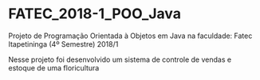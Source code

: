 # FATEC_2018-1_POO_Java
Projeto de Programação Orientada à Objetos em Java na faculdade: Fatec Itapetininga (4º Semestre) 2018/1

Nesse projeto foi desenvolvido um sistema de controle de vendas e estoque de uma floricultura
